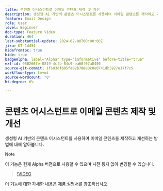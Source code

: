 ```yaml
---
title: 콘텐츠 어시스턴트로 이메일 콘텐츠 제작 및 개선
description: 생성형 AI 기반의 콘텐츠 어시스턴트를 사용하여 이메일 콘텐츠를 제작하고 개선하는 방법에 대해 알아봅니다.
feature: Email Design
role: User
level: Beginner
doc-type: Feature Video
duration: 464
last-substantial-update: 2024-02-08T00:00:00Z
jira: KT-14454
hidefromtoc: true
hide: true
badgeAlpha: label="Alpha" type="informative" before-title="true"
exl-id: 9502667e-0819-4cfb-84c9-ea68f07a8400
source-git-commit: 1f603df605fa02b70880c0e0741db5927e17f7c5
workflow-type: tm+mt
source-wordcount: '0'
ht-degree: 0%

---
```


# 콘텐츠 어시스턴트로 이메일 콘텐츠 제작 및 개선

생성형 AI 기반의 콘텐츠 어시스턴트를 사용하여 이메일 콘텐츠를 제작하고 개선하는 방법에 대해 알아봅니다.

>[!NOTE]
>
> 이 기능은 현재 Alpha 버전으로 사용할 수 있으며 사전 통지 없이 변경될 수 있습니다.

>[!VIDEO](https://video.tv.adobe.com/v/3425796/?learn=on)

이 기능에 대한 자세한 내용은 [제품 설명서](https://experienceleague.adobe.com/ko/docs/campaign-web/v8/msg/email/content/content-assistant/generative-gs)를 참조하십시오.
